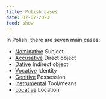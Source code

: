 ```yaml
---
title: Polish cases
date: 07-07-2023
feed: show
---
```


In Polish, there are seven main cases:
 - [Nominative](mianownik)    Subject
 - [Accusative](biernik)    Direct object
 - [Dative](celownik)        Indirect object
 - [Vocative](wołacz)      Identity
 - [Genitive](dopełniacz)      Possession
 - [Instrumental](narzędnik)  Tool/means
 - [Locative](miejscownik)      Location
